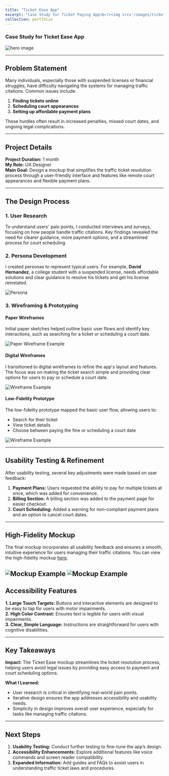 ```yaml
---
title: "Ticket Ease App"
excerpt: "Case Study for Ticket Paying App<br/><img src='/images/ticketeasecover.png'>"
collection: portfolio
---
```


### Case Study for Ticket Ease App
![hero image](\images\Ticket(2).png)

---

## Problem Statement

Many individuals, especially those with suspended licenses or financial struggles, have difficulty navigating the systems for managing traffic citations. Common issues include:

1. **Finding tickets online**
2. **Scheduling court appearances**
3. **Setting up affordable payment plans**

These hurdles often result in increased penalties, missed court dates, and ongoing legal complications.

---

## Project Details

**Project Duration:** 1 month  
**My Role:** UX Designer  
**Main Goal:** Design a mockup that simplifies the traffic ticket resolution process through a user-friendly interface and features like remote court appearances and flexible payment plans.

---

## The Design Process

### 1. **User Research**
To understand users' pain points, I conducted interviews and surveys, focusing on how people handle traffic citations. Key findings revealed the need for clearer guidance, more payment options, and a streamlined process for court scheduling.

### 2. **Persona Development**
I created personas to represent typical users. For example, **David Hernandez**, a college student with a suspended license, needs affordable solutions and clear guidance to resolve his tickets and get his license reinstated.

![Persona](\images\persona.png)

### 3. **Wireframing & Prototyping**

#### **Paper Wireframes**
Initial paper sketches helped outline basic user flows and identify key interactions, such as searching for a ticket or scheduling a court date.

![Paper Wireframe Example](\images\ticketappwireframe.jpg)

#### **Digital Wireframes**
I transitioned to digital wireframes to refine the app's layout and features. The focus was on making the ticket search simple and providing clear options for users to pay or schedule a court date.

![Wireframe Example](\images\lowmock.png)

#### **Low-Fidelity Prototype**
The low-fidelity prototype mapped the basic user flow, allowing users to:
- Search for their ticket
- View ticket details
- Choose between paying the fine or scheduling a court date

![Wireframe Example](\images\wireframes.png)

---

## Usability Testing & Refinement

After usability testing, several key adjustments were made based on user feedback:

1. **Payment Plans:** Users requested the ability to pay for multiple tickets at once, which was added for convenience.
2. **Billing Section:** A billing section was added to the payment page for easier checkout.
3. **Court Scheduling:** Added a warning for non-compliant payment plans and an option to cancel court dates.

---

## High-Fidelity Mockup

The final mockup incorporates all usability feedback and ensures a smooth, intuitive experience for users managing their traffic citations. You can view the high-fidelity mockup [here](https://www.figma.com/proto/0V8SdGkJP7hdwHhMcZfKcA/Ticket-App?node-id=92-19&t=DEfsFBjdzK5VHjFv-1).

![Mockup Example](\images\highfimock.png)
![Mockup Example](\images\finishhifi.png)
---

## Accessibility Features

**1. Large Touch Targets:** Buttons and interactive elements are designed to be easy to tap for users with motor impairments.  
**2. High Color Contrast:** Ensures text is legible for users with visual impairments.  
**3. Clear, Simple Language:** Instructions are straightforward for users with cognitive disabilities.

---

## Key Takeaways

**Impact:** The Ticket Ease mockup streamlines the ticket resolution process, helping users avoid legal issues by providing easy access to payment and court scheduling options.  

**What I Learned:**  
- User research is critical in identifying real-world pain points.
- Iterative design ensures the app addresses accessibility and usability needs.
- Simplicity in design improves overall user experience, especially for tasks like managing traffic citations.

---

## Next Steps

1. **Usability Testing:** Conduct further testing to fine-tune the app’s design.
2. **Accessibility Enhancements:** Explore additional features like voice commands and screen reader compatibility.
3. **Expanded Information:** Add guides and FAQs to assist users in understanding traffic ticket laws and procedures.
